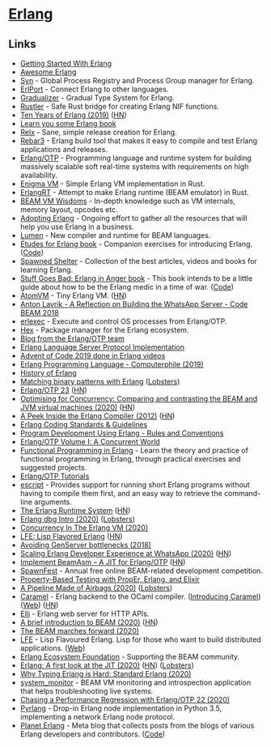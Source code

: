 # [Erlang](https://www.erlang.org/)

## Links

- [Getting Started With Erlang](https://erlang.org/doc/getting_started/users_guide.html)
- [Awesome Erlang](https://github.com/drobakowski/awesome-erlang)
- [Syn](https://github.com/ostinelli/syn) - Global Process Registry and Process Group manager for Erlang.
- [ErlPort](https://github.com/hdima/erlport) - Connect Erlang to other languages.
- [Gradualizer](https://github.com/josefs/Gradualizer) - Gradual Type System for Erlang.
- [Rustler](https://github.com/rusterlium/rustler) - Safe Rust bridge for creating Erlang NIF functions.
- [Ten Years of Erlang (2019)](https://ferd.ca/ten-years-of-erlang.html) ([HN](https://news.ycombinator.com/item?id=20382126))
- [Learn you some Erlang book](https://learnyousomeerlang.com/content)
- [Relx](https://github.com/erlware/relx) - Sane, simple release creation for Erlang.
- [Rebar3](https://github.com/erlang/rebar3) - Erlang build tool that makes it easy to compile and test Erlang applications and releases.
- [Erlang/OTP](https://github.com/erlang/otp) - Programming language and runtime system for building massively scalable soft real-time systems with requirements on high availability.
- [Enigma VM](https://github.com/archseer/enigma) - Simple Erlang VM implementation in Rust.
- [ErlangRT](https://github.com/kvakvs/ErlangRT) - Attempt to make Erlang runtime (BEAM emulator) in Rust.
- [BEAM VM Wisdoms](http://beam-wisdoms.clau.se/en/latest/) - In-depth knowledge such as VM internals, memory layout, opcodes etc.
- [Adopting Erlang](https://adoptingerlang.org/) - Ongoing effort to gather all the resources that will help you use Erlang in a business.
- [Lumen](https://github.com/lumen/lumen) - New compiler and runtime for BEAM languages.
- [Études for Erlang book](http://www.r-5.org/files/books/computers/languages/erlang/erlang/David_Eisenberg-Etudes_for_Erlang-EN.pdf) - Companion exercises for introducing Erlang. ([Code](https://github.com/oreillymedia/etudes-for-erlang))
- [Spawned Shelter](http://spawnedshelter.com/) - Collection of the best articles, videos and books for learning Erlang.
- [Stuff Goes Bad: Erlang in Anger book](https://www.erlang-in-anger.com/) - This book intends to be a little guide about how to be the Erlang medic in a time of war. ([Code](https://github.com/heroku/erlang-in-anger))
- [AtomVM](https://github.com/bettio/AtomVM) - Tiny Erlang VM. ([HN](https://news.ycombinator.com/item?id=24185963))
- [Anton Lavrik - A Reflection on Building the WhatsApp Server - Code BEAM 2018](https://www.youtube.com/watch?v=LJx6mUEFAqQ)
- [erlexec](https://github.com/saleyn/erlexec) - Execute and control OS processes from Erlang/OTP.
- [Hex](https://hex.pm/) - Package manager for the Erlang ecosystem.
- [Blog from the Erlang/OTP team](http://blog.erlang.org/)
- [Erlang Language Server Protocol Implementation](https://github.com/erlang-ls/erlang_ls)
- [Advent of Code 2019 done in Erlang videos](https://www.youtube.com/watch?v=TqzBchjZw4Q)
- [Erlang Programming Language - Computerphile (2019)](https://www.youtube.com/watch?v=SOqQVoVai6s)
- [History of Erlang](https://dl.acm.org/doi/abs/10.1145/1238844.1238850)
- [Matching binary patterns with Erlang](https://dev.to/l1x/matching-binary-patterns-11kh) ([Lobsters](https://lobste.rs/s/3a9e2a/matching_binary_patterns_with_erlang))
- [Erlang/OTP 23](https://www.erlang.org/news/140) ([HN](https://news.ycombinator.com/item?id=23166554))
- [Optimising for Concurrency: Comparing and contrasting the BEAM and JVM virtual machines (2020)](https://www.erlang-solutions.com/blog/optimising-for-concurrency-comparing-and-contrasting-the-beam-and-jvm-virtual-machines.html) ([HN](https://news.ycombinator.com/item?id=23168119))
- [A Peek Inside the Erlang Compiler (2012)](https://prog21.dadgum.com/127.html) ([HN](https://news.ycombinator.com/item?id=23465128))
- [Erlang Coding Standards & Guidelines](https://github.com/Inaka/erlang_guidelines)
- [Program Development Using Erlang - Rules and Conventions](http://www.erlang.se/doc/programming_rules.shtml)
- [Erlang/OTP Volume I: A Concurrent World](https://books.altenwald.com/book/en-erlang-i)
- [Functional Programming in Erlang](https://www.futurelearn.com/courses/functional-programming-erlang) - Learn the theory and practice of functional programming in Erlang, through practical exercises and suggested projects.
- [Erlang/OTP Tutorials](https://www.youtube.com/playlist?list=PLtxpRMx6AFTHLMhDaamt7twDaRj_qcrM5)
- [escript](http://erlang.org/doc/man/escript.html) - Provides support for running short Erlang programs without having to compile them first, and an easy way to retrieve the command-line arguments.
- [The Erlang Runtime System](https://blog.stenmans.org/theBeamBook/) ([HN](https://news.ycombinator.com/item?id=17003897))
- [Erlang dbg Intro (2020)](https://antranigv.am/weblog_en/posts/erlang-dbg-intro/) ([Lobsters](https://lobste.rs/s/sisfuf/erlang_dbg_intro))
- [Concurrency In The Erlang VM (2020)](https://www.skcript.com/svr/concurrency-in-the-erlang-vm/)
- [LFE: Lisp Flavored Erlang](https://lfe.io/books/tutorial/index.html) ([HN](https://news.ycombinator.com/item?id=24173111))
- [Avoiding GenServer bottlenecks (2018)](https://www.cogini.com/blog/avoiding-genserver-bottlenecks/)
- [Scaling Erlang Developer Experience at WhatsApp (2020)](https://codesync.global/uploads/media/activity_slides/0001/03/f2292f201aa6b04db8c4e0b9cfa191dd07c9ee14.pdf) ([HN](https://news.ycombinator.com/item?id=24443128))
- [Implement BeamAsm – A JIT for Erlang/OTP](https://github.com/erlang/otp/pull/2745) ([HN](https://news.ycombinator.com/item?id=24441841))
- [SpawnFest](https://spawnfest.github.io/) - Annual free online BEAM-related development competition.
- [Property-Based Testing with PropEr, Erlang, and Elixir](https://pragprog.com/titles/fhproper/property-based-testing-with-proper-erlang-and-elixir/)
- [A Pipeline Made of Airbags (2020)](https://ferd.ca/a-pipeline-made-of-airbags.html) ([Lobsters](https://lobste.rs/s/uuex13/pipeline_made_airbags))
- [Caramel](https://github.com/AbstractMachinesLab/caramel) - Erlang backend to the OCaml compiler. ([Introducing Caramel](https://www.erlang-solutions.com/blog/introducing-caramel-an-erlang-backend-for-the-ocaml-compiler-that-provides-a-fast-type-checker-for-beam-based-technologies.html)) ([Web](https://caramel.abstractmachines.dev/)) ([HN](https://news.ycombinator.com/item?id=25169324))
- [Elli](https://github.com/elli-lib/elli) - Erlang web server for HTTP APIs.
- [A brief introduction to BEAM (2020)](https://blog.erlang.org/a-brief-BEAM-primer/) ([HN](https://news.ycombinator.com/item?id=24837640))
- [The BEAM marches forward (2020)](https://underjord.io/the-beam-marches-forward.html)
- [LFE](https://github.com/rvirding/lfe) - Lisp Flavoured Erlang. Lisp for those who want to build distributed applications. ([Web](https://lfe.io/))
- [Erlang Ecosystem Foundation](http://www.erlef.org/) - Supporting the BEAM community.
- [Erlang: A first look at the JIT (2020)](https://blog.erlang.org/a-first-look-at-the-jit/) ([HN](https://news.ycombinator.com/item?id=24989682)) ([Lobsters](https://lobste.rs/s/pb2vis/erlang_first_look_at_jit))
- [Why Typing Erlang is Hard: Standard Erlang (2020)](https://abstractmachines.dev/posts/am012-why-typing-erlang-is-hard.html)
- [system_monitor](https://github.com/klarna-incubator/system_monitor) - BEAM VM monitoring and introspection application that helps troubleshooting live systems.
- [Chasing a Performance Regression with Erlang/OTP 22 (2020)](https://tech.nextroll.com/blog/dev/2020/11/03/chasing-a-perf-regression-erlang.html)
- [Pyrlang](https://github.com/Pyrlang/Pyrlang) - Drop-in Erlang node implementation in Python 3.5, implementing a network Erlang node protocol.
- [Planet Erlang](http://www.planeterlang.com/) - Meta blog that collects posts from the blogs of various Erlang developers and contributors. ([Code](https://github.com/stevenproctor/planet-erlang))
